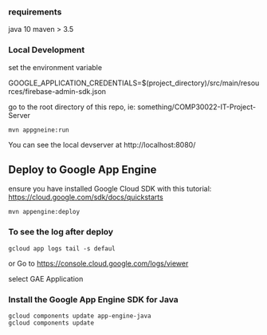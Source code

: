 ### requirements
java 10
maven > 3.5

### Local Development
set the environment variable 

GOOGLE_APPLICATION_CREDENTIALS=$(project_directory)/src/main/resources/firebase-admin-sdk.json

go to the root directory of this repo, ie: something/COMP30022-IT-Project-Server
```androiddatabinding
mvn appgneine:run
```

You can see the local devserver at http://localhost:8080/

## Deploy to Google App Engine
ensure you have installed Google Cloud SDK with this tutorial:
https://cloud.google.com/sdk/docs/quickstarts

```
mvn appengine:deploy
```

### To see the log after deploy

```$xslt
gcloud app logs tail -s defaul
```

or Go to https://console.cloud.google.com/logs/viewer

select GAE Application

### Install the Google App Engine SDK for Java

```
gcloud components update app-engine-java
gcloud components update
```

